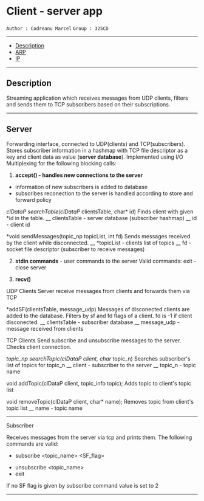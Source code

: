 # Client - server app 

`Author : Codreanu Marcel` `Group : 325CD`

---

- [Description](#descritpion)
- [ARP](#arp)
- [IP](#ip)

---

## Description

Streaming application which receives messages from UDP clients, filters and sends them to TCP subscribers based on their subscriptions. 

---

## Server

Forwarding interface, connected to UDP(clients) and TCP(subscribers). Stores subscriber information in a hashmap with TCP file descriptor as a key and client data as value (**server database**).  Implemented using I/O Multiplexing for the following blocking calls:

1. **accept() - handles new connections to the server**

* information of new subscribers is added to database  
* subscribes reconection to the server is handled according to store and forward policy

*clDataP searchTable(clDataP* clientsTable, char* id)
Finds client with given *id in the table.
__ clientsTable - server database (subscriber hashmap)
__ id - client id 

*void sendMessages(topic_np topicList, int fd)
Sends messages received by the client while disconnected.
__ *topicList - clients list of topics
__ fd - socket file descriptor (subscriber to receive messages)


2. **stdin commands** - user commands to the server
Valid commands:
exit - close server

3. **recv()**

UDP Clients
Server receive messages from clients and forwards them via TCP

*addSF(clientsTable, message_udp)
Messages of disconected clients are added to the database. Filters by sf and fd flags of a client. fd is -1 if client disconected.
__ clientsTable - subscriber database
__ message_udp - message received from clients

TCP Clients
Send subscribe and unsubscribe messages to the server. Checks client connection.

*topic_np searchTopic(clDataP client, char* topic_n)
Searches subscriber's list of topics for topic_n
__ client - subscriber to the server
__ topic_n - topic name

void addTopic(clDataP client, topic_info topic);
Adds topic to client's topic list

void removeTopic(clDataP client, char* name);
Removes topic from client's topic list
__ name - topic name

---

Subscriber

Receives messages from the server via tcp and prints them. The following commands are valid:

- subscribe <topic_name>  <SF_flag>
* unsubscribe <topic_name>
* exit

If no SF flag is given by subscribe command value is set to  2

---
